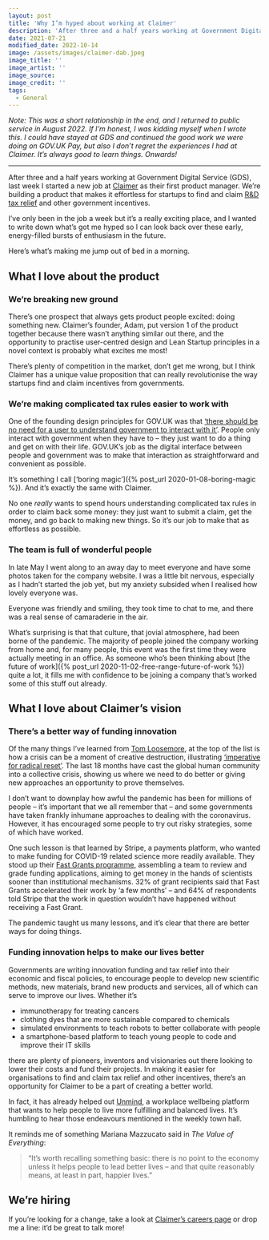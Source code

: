 ```yaml
---
layout: post
title: 'Why I’m hyped about working at Claimer'
description: 'After three and a half years working at Government Digital Service, last week I started a new job at Claimer. Here’s why I’m hyped about working there.'
date: 2021-07-21
modified_date: 2022-10-14
image: /assets/images/claimer-dab.jpeg
image_title: ''
image_artist: ''
image_source:
image_credit: ''
tags:
  - General
---
```


*Note: This was a short relationship in the end, and I returned to public service in August 2022. If I’m honest, I was kidding myself when I wrote this. I could have stayed at GDS and continued the good work we were doing on GOV.UK Pay, but also I don’t regret the experiences I had at Claimer. It’s always good to learn things. Onwards!*

---

After three and a half years working at Government Digital Service (GDS), last week I started a new job at [Claimer](https://claimer.com/) as their first product manager. We’re building a product that makes it effortless for startups to find and claim [R&D tax relief](https://www.gov.uk/guidance/corporation-tax-research-and-development-rd-relief) and other government incentives.

I’ve only been in the job a week but it’s a really exciting place, and I wanted to write down what’s got me hyped so I can look back over these early, energy-filled bursts of enthusiasm in the future.

Here’s what’s making me jump out of bed in a morning.

## What I love about the product

### We’re breaking new ground

There’s one prospect that always gets product people excited: doing something new. Claimer’s founder, Adam, put version 1 of the product together because there wasn’t anything similar out there, and the opportunity to practise user-centred design and Lean Startup principles in a novel context is probably what excites me most!

There’s plenty of competition in the market, don’t get me wrong, but I think Claimer has a unique value proposition that can really revolutionise the way startups find and claim incentives from governments.

### We’re making complicated tax rules easier to work with

One of the founding design principles for GOV.UK was that [‘there should be no need for a user to understand government to interact with it’](https://gds.blog.gov.uk/2011/04/28/alpha-gov-uk-design-rules/). People only interact with government when they have to – they just want to do a thing and get on with their life. GOV.UK’s job as the digital interface between people and government was to make that interaction as straightforward and convenient as possible.

It’s something I call [‘boring magic’]({% post_url 2020-01-08-boring-magic %}). And it’s exactly the same with Claimer.

No one *really* wants to spend hours understanding complicated tax rules in order to claim back some money: they just want to submit a claim, get the money, and go back to making new things. So it’s our job to make that as effortless as possible.

### The team is full of wonderful people

In late May I went along to an away day to meet everyone and have some photos taken for the company website. I was a little bit nervous, especially as I hadn’t started the job yet, but my anxiety subsided when I realised how lovely everyone was.

Everyone was friendly and smiling, they took time to chat to me, and there was a real sense of camaraderie in the air.

What’s surprising is that that culture, that jovial atmosphere, had been borne of the pandemic. The majority of people joined the company working from home and, for many people, this event was the first time they were actually meeting in an office. As someone who’s been thinking about [the future of work]({% post_url 2020-11-02-free-range-future-of-work %}) quite a lot, it fills me with confidence to be joining a company that’s worked some of this stuff out already.

## What I love about Claimer’s vision

### There’s a better way of funding innovation

Of the many things I’ve learned from [Tom Loosemore](https://twitter.com/tomskitomski), at the top of the list is how a crisis can be a moment of creative destruction, illustrating [‘imperative for radical reset’](https://twitter.com/tomskitomski/status/663839869295161344). The last 18 months have cast the global human community into a collective crisis, showing us where we need to do better or giving new approaches an opportunity to prove themselves.

I don’t want to downplay how awful the pandemic has been for millions of people – it’s important that we all remember that – and some governments have taken frankly inhumane approaches to dealing with the coronavirus. However, it has encouraged some people to try out risky strategies, some of which have worked.

One such lesson is that learned by Stripe, a payments platform, who wanted to make funding for COVID-19 related science more readily available. They stood up their [Fast Grants programme](https://future.a16z.com/what-we-learned-doing-fast-grants/?utm_source=pocket_mylist), assembling a team to review and grade funding applications, aiming to get money in the hands of scientists sooner than institutional mechanisms. 32% of grant recipients said that Fast Grants accelerated their work by ‘a few months’ – and 64% of respondents told Stripe that the work in question wouldn’t have happened without receiving a Fast Grant.

The pandemic taught us many lessons, and it’s clear that there are better ways for doing things.

### Funding innovation helps to make our lives better

Governments are writing innovation funding and tax relief into their economic and fiscal policies, to encourage people to develop new scientific methods, new materials, brand new products and services, all of which can serve to improve our lives. Whether it’s

- immunotherapy for treating cancers
- clothing dyes that are more sustainable compared to chemicals
- simulated environments to teach robots to better collaborate with people
- a smartphone-based platform to teach young people to code and improve their IT skills

there are plenty of pioneers, inventors and visionaries out there looking to lower their costs and fund their projects. In making it easier for organisations to find and claim tax relief and other incentives, there’s an opportunity for Claimer to be a part of creating a better world.

In fact, it has already helped out [Unmind](https://unmind.com), a workplace wellbeing platform that wants to help people to live more fulfilling and balanced lives. It’s humbling to hear those endeavours mentioned in the weekly town hall.

It reminds me of something Mariana Mazzucato said in *The Value of Everything*:

> “It’s worth recalling something basic: there is no point to the economy unless it helps people to lead better lives – and that quite reasonably means, at least in part, happier lives.”

## We’re hiring

If you’re looking for a change, take a look at [Claimer’s careers page](https://careers.claimer.com) or drop me a line: it’d be great to talk more!
